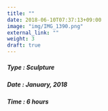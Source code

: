```yaml
---
title: ""
date: 2018-06-10T07:37:13+09:00
image: "img/IMG_1390.png"
external_link: ""
weight: 3
draft: true
---
```


##### Type : Sculpture
##### Date : January, 2018
##### Time : 6 hours
